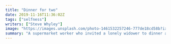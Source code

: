 ```yaml
---
title: "Dinner for two"
date: 2019-11-16T11:36:02Z
tags: ["selfness"]
writers: ["Steve Whyley"]
image: "https://images.unsplash.com/photo-1461532257246-777de18cd58b?ixlib=rb-1.2.1&ixid=eyJhcHBfaWQiOjEyMDd9&auto=format&fit=crop&w=300&q=100"
summary: "A supermarket worker who invited a lonely widower to dinner after hearing he had no close friends or family said their ‘date’ reduced her to tears."
---
```

